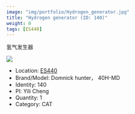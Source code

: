 ```yaml
---
image: "img/portfolio/Hydrogen_generator.jpg"
title: "Hydrogen generator (ID: 140)"
weight: 0
tags: [ES440]
---
```


氢气发生器

<!--more-->

![](../../img/portfolio/Hydrogen_generator.jpg)

- Location: [ES440](../../tags/ES440)
- Brand/Model: Domnick hunter， 40H-MD
- Identity: 140
- PI: Yili Cheng
- Quantity: 1
- Category: CAT






